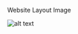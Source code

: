 Website Layout Image

![alt text](https://github.com/dhiraj7979/dummyapp1/master/public/screenshot.png?raw=true)
